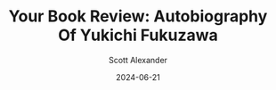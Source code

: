 ---
layout: podcast
title: "Your Book Review: Autobiography Of Yukichi Fukuzawa"
author: Scott Alexander
description: https://www.astralcodexten.com/p/your-book-review-autobiography-of
date: 2024-06-21
length: 7190343
duration: 1797
guid: your-book-review-autobiography-of
---
